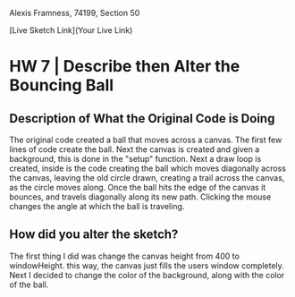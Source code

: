 Alexis Framness, 74199, Section 50

[Live Sketch Link](Your Live Link)


# HW 7 | Describe then Alter the Bouncing Ball

## Description of What the Original Code is Doing

The original code created a ball that moves across a canvas. The first few lines of code create the ball. Next the canvas is created and given a background, this is done in the "setup" function. Next a draw loop is created, inside is the code creating the ball which moves diagonally across the canvas, leaving the old circle drawn, creating a trail across the canvas, as the circle moves along. Once the ball hits the edge of the canvas it bounces, and travels diagonally along its new path. Clicking the mouse changes the angle at which the ball is traveling.


## How did you alter the sketch?

The first thing I did was change the canvas height from 400 to windowHeight. this way, the canvas just fills the users window completely. Next I decided to change the color of the background, along with the color of the ball.
